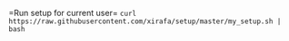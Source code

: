 =Run setup for current user=
`curl https://raw.githubusercontent.com/xirafa/setup/master/my_setup.sh | bash`
